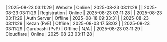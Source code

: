 | 2025-08-23 03:11:29 | Website | Online | 2025-08-23 03:11:28 |
| 2025-08-23 03:11:29 | Registration | Online | 2025-08-23 03:11:28 |
| 2025-08-23 03:11:29 | Auth Server | Offline | 2025-08-18 09:33:31 |
| 2025-08-23 03:11:29 | Kezan (PvE) | Offline | 2025-08-03 17:58:02 |
| 2025-08-23 03:11:29 | Gurubashi (PvP) | Offline | N/A |
| 2025-08-23 03:11:29 | Cloudflare | Online | 2025-08-23 03:11:28 |
